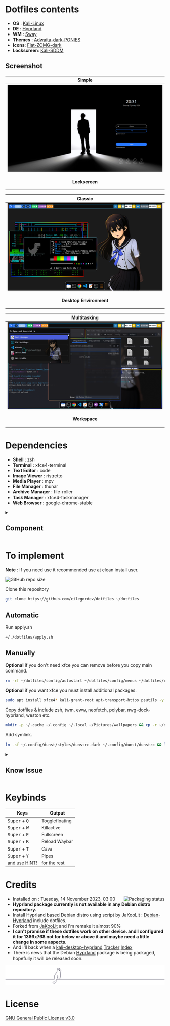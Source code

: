 # Dotfiles contents

- **OS** : [Kali-Linux](https://www.kali.org/)
- **DE** : [Hyprland](https://hyprland.org/)
- **WM** : [Sway](https://swaywm.org/)
- **Themes** : [Adwaita-dark-PONIES](https://github.com/cilegordev/Flat-Adwaita)
- **Icons**: [Flat-ZOMG-dark](https://github.com/cilegordev/Flat-Adwaita)
- **Lockscreen**: [Kali-SDDM](https://github.com/cilegordev/kali-sddm)

## Screenshot

|  Simple  |
|  -  |
|  ![](src/sddm.png)  |
| <p align="center"> **Lockscreen** </p> |

|  Classic  |
|  -  |
|  ![](src/sample.png)  |
| <p align="center"> **Desktop Environment** </p> |

|  Multitasking  |
|  -  |
|  ![](src/workspace.png)  |
| <p align="center"> **Workspace** </p> |

# Dependencies

- **Shell** : zsh
- **Terminal** : xfce4-terminal
- **Text Editor** : code
- **Image Viewer** : ristretto
- **Media Player** : mpv
- **File Manager** : thunar
- **Archive Manager** : file-roller
- **Task Manager** : xfce4-taskmanager
- **Web Browser** : google-chrome-stable

<details>
  <summary>
    <h2>Component</h2>
  </summary>

  - **brightnessctl**
  - btop
  - cava
  - dunst
  - **grim**
  - hypr
  - **hyprland-plugins**
  - **network-manager**
  - nwg-look
  - **polkit-kde-agent-1**
  - **pulseaudio**
  - rofi
  - swappy
  - swaylock
  - swww
  - **udiskie**
  - **upower**
  - waybar
  - **wf-recorder**
  - **wl-clipboard**
  - wlogout
  - **xdg-desktop-portal-hyprland**
  - **yad**

  <h2>Other</h2>

  - font-manager
  - gnome-terminal
  - grub-customizer
  - htop
  - kitty
  - logo-ls
  - microsoft-edge-stable
  - mousepad
  - mugshot
  - neofetch
  - nvtop
  - **nwg-dock-hyprland**
  - **nwg-drawer**
  - pipes.sh
  - qterminal
  - radeontop
  - **wireless-tools**

</details>

# To implement

**Note** : If you need use it recommended use at clean install user.

![GitHub repo size](https://img.shields.io/github/repo-size/cilegordev/dotfiles?style=for-the-badge&color=888888)

Clone this repository
```zsh
git clone https://github.com/cilegordev/dotfiles ~/dotfiles
```
## Automatic

Run apply.sh
```zsh
~/./dotfiles/apply.sh
```

## Manually

**Optional** if you don't need xfce you can remove before you copy main command.
```zsh
rm -rf ~/dotfiles/config/autostart ~/dotfiles/config/menus ~/dotfiles/config/xfce4 ~/dotfiles/config/xsettingsd ~/dotfiles/local/share/applications ~/dotfiles/local/share/desktop-directories
```

**Optional** if you want xfce you must install additional packages.
```zsh
sudo apt install xfce4* kali-grant-root apt-transport-https psutils -y && pip install psutil
```

Copy dotfiles & include zsh, twm, eww, neofetch, polybar, nwg-dock-hyprland, weston etc.
```zsh
mkdir -p ~/.cache ~/.config ~/.local ~/Pictures/wallpapers && cp -r ~/dotfiles/cache/* ~/.cache/ && cp -r ~/dotfiles/config/* ~/.config/ && cp -r ~/dotfiles/local/* ~/.local/ && cp -r ~/dotfiles/wallpapers ~/Pictures/ && cp -r ~/dotfiles/home/* ~/dotfiles/home/.* ~/ && rm ~/.Hyprland_log*
```

Add symlink.
```zsh
ln -sf ~/.config/dunst/styles/dunstrc-dark ~/.config/dunst/dunstrc && ln -sf ~/.config/waybar/custom_config/config-costume-short ~/.config/waybar/config && ln -sf ~/.config/waybar/style/style-costume-colorful.css ~/.config/waybar/style.css && ln -sf ~/Pictures/wallpapers/exclsv/echo_hello_world.png ~/.config/rofi/.wallpaper && ln -sf ~/.config/dunst/styles/dunstrc-dark ~/.config/dunst/styles/dunstrc && ln -sf ~/.cache/wal/colors-rofi-dark.rasi ~/.config/rofi/pywal-color/pywal-theme.rasi
```

<details>
  <summary>
    <h2>Know Issue</h2>
  </summary>
  
**Note** : If you use Kali Linux. That means you should know what kind of system you are using. Using Kali Linux means you understand basic knowledge such as using the Package Manager, CLI, etc. This should not be needed. but if it is related to Xfce or Hyprland I think there are several answers. <br>
~ *because I really hate so much the question of wifi not working on kali linux.* <br>

<h2> OK NEXT >>> </h2>

I add package for xfce like ``kali-grant-root apt-transport-https psutils`` <br>
use this for configure. <br>
use sudo without asking password. <br>
``sudo dpkg-reconfigure kali-grant-root`` <br>
then ``Enable password-less privilege escalation`` <br>
next ``sudo visudo`` <br>
one more step <br>
``root``    ``ALL=(ALL:ALL) ALL`` <br>
``user``    ``ALL=(ALL:ALL) ALL`` <br>

Add **https** on your kali repository. <br>
because it was previously installed ``apt-transport-https`` <br>
then ``sudo nano /etc/apt/sources.list`` <br>
``deb https://http.kali.org/kali kali-rolling main contrib non-free non-free-firmware`` <br>
``deb-src https://http.kali.org/kali kali-rolling main contrib non-free non-free-firmware`` <br>

If ``xfce4-panel`` backup can't open or force close. <br>
just install psutils ``pip install psutil`` <br>

If ``keyboard-state`` not showing i think you need ``libinput`` <br>
just install libinput-tools ``sudo apt install libinput-tools`` <br>
then ``sudo usermod -aG input user`` <br>

If you need switch bash to zsh use this. <br>
``sudo chsh -s $(which zsh) user`` <br> 

If you have trouble **wlan0** can't detect on **nm-applet** and it say **"Device Not Ready"** <br>
just remove all **Ethernet** on list. <br>

If you have trouble when doing full screen on the application and it appears like a green splash. <br>
try changing ``vrr = 0`` on ``~/.config/hypr/hyprland.conf`` <br>

The sound will automatically be set at 75% and the mic will be disabled on startup. <br>
because I have made a special script for that ``~/.config/hypr/scripts/privacy.sh`` <br>

If you need open thunar as root. <br>
``sudo thunar`` and it say <br>
``(thunar:00000): Gtk-WARNING **: 00:00:00.000: cannot open display: :1`` <br>
just run ``sudo -EH thunar`` <br>

Don't try ``systemctl suspend`` use ``hyprctl dispatch dpms off`` on Hyprland. <br>
cause it will make your broken screen. 50/50 <br>

If you annoying sound **"beeb" "beeb" "beeb"** on terminal or tty. <br>
just turn off with use the one I have provided in .zshrc <br>
``# disable beeb sound effect`` <br>
``#setterm --bfreq=0`` ``#tty`` <br>
``#xset b off`` ``#terminal`` <br>

If you don't want **"core"** in your home directory. <br>
just reconfigure with ``nano /etc/sysctl.conf`` <br>
``fs.suid_dumpable=0``
``kernel.core_pattern= | /bin/false`` <br>

<div align="center">
  I hope this it can helps you <a href="https://github.com/cilegordev/dotfiles/?tab=readme-ov-file#know-issue">thanks!</a>
</div>

</details>

# Keybinds

|  Keys  |  Output  |
|  -  |  -  |
| <kbd>Super</kbd> + <kbd>Q</kbd> | Togglefloating
| <kbd>Super</kbd> + <kbd>W</kbd> | Killactive
| <kbd>Super</kbd> + <kbd>E</kbd> | Fullscreen
| <kbd>Super</kbd> + <kbd>R</kbd> | Reload Waybar
| <kbd>Super</kbd> + <kbd>T</kbd> | Cava
| <kbd>Super</kbd> + <kbd>Y</kbd> | Pipes
| and use [HINT!](https://github.com/cilegordev/dotfiles/blob/8de73780fdc6317d27c9efe9ba75df7d8dbf51a7/config/hypr/hyprland.conf#L316) | for the rest |

# Credits

<img src="https://repology.org/badge/vertical-allrepos/hyprland.svg" alt="Packaging status" align="right">

- Installed on : Tuesday, 14 November 2023, 03:00
- **Hyprland package currently is not available in any Debian distro repository.**
- Install Hyprland based Debian distro using script by JaKooLit : [Debian-Hyprland](https://github.com/JaKooLit/Debian-Hyprland) include dotfiles.
- Forked from [JaKooLit](https://github.com/JaKooLit/Hyprland-Dots) and i'm remake it almost 90%
- **I can't promise if these dotfiles work on other device. and I configured it for 1366x768 not for below or above it and maybe need a little change in some aspects.**
- And i'll back when a [kali-desktop-hyprland](https://www.kali.org/docs/general-use/metapackages/) [Tracker](https://pkg.kali.org/search?package_name=hyprland) [Index](https://http.kali.org/kali/pool/main/h/hyprland/)
- There is news that the Debian [Hyprland](src/hyprland-tracker.jpeg) package is being packaged, hopefully it will be released soon.

 <p align="center"> 
   <img src="src/cat-on-line.png">
 </p> 

 # License

 [GNU General Public License v3.0](LICENSE)
